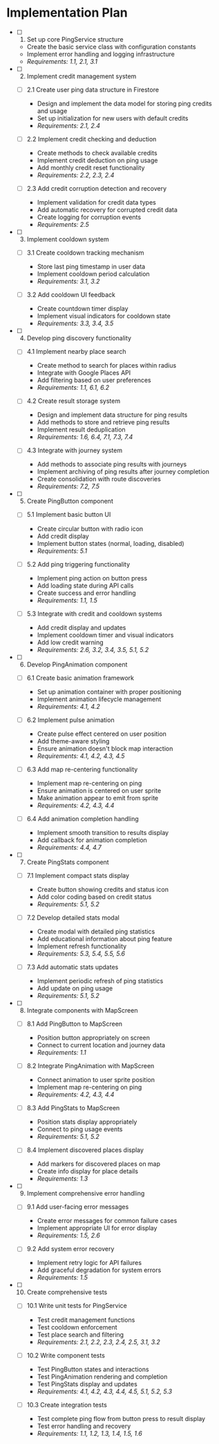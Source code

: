 # Implementation Plan

- [ ] 1. Set up core PingService structure
  - Create the basic service class with configuration constants
  - Implement error handling and logging infrastructure
  - _Requirements: 1.1, 2.1, 3.1_

- [ ] 2. Implement credit management system
  - [ ] 2.1 Create user ping data structure in Firestore
    - Design and implement the data model for storing ping credits and usage
    - Set up initialization for new users with default credits
    - _Requirements: 2.1, 2.4_

  - [ ] 2.2 Implement credit checking and deduction
    - Create methods to check available credits
    - Implement credit deduction on ping usage
    - Add monthly credit reset functionality
    - _Requirements: 2.2, 2.3, 2.4_

  - [ ] 2.3 Add credit corruption detection and recovery
    - Implement validation for credit data types
    - Add automatic recovery for corrupted credit data
    - Create logging for corruption events
    - _Requirements: 2.5_

- [ ] 3. Implement cooldown system
  - [ ] 3.1 Create cooldown tracking mechanism
    - Store last ping timestamp in user data
    - Implement cooldown period calculation
    - _Requirements: 3.1, 3.2_

  - [ ] 3.2 Add cooldown UI feedback
    - Create countdown timer display
    - Implement visual indicators for cooldown state
    - _Requirements: 3.3, 3.4, 3.5_

- [ ] 4. Develop ping discovery functionality
  - [ ] 4.1 Implement nearby place search
    - Create method to search for places within radius
    - Integrate with Google Places API
    - Add filtering based on user preferences
    - _Requirements: 1.1, 6.1, 6.2_

  - [ ] 4.2 Create result storage system
    - Design and implement data structure for ping results
    - Add methods to store and retrieve ping results
    - Implement result deduplication
    - _Requirements: 1.6, 6.4, 7.1, 7.3, 7.4_

  - [ ] 4.3 Integrate with journey system
    - Add methods to associate ping results with journeys
    - Implement archiving of ping results after journey completion
    - Create consolidation with route discoveries
    - _Requirements: 7.2, 7.5_

- [ ] 5. Create PingButton component
  - [ ] 5.1 Implement basic button UI
    - Create circular button with radio icon
    - Add credit display
    - Implement button states (normal, loading, disabled)
    - _Requirements: 5.1_

  - [ ] 5.2 Add ping triggering functionality
    - Implement ping action on button press
    - Add loading state during API calls
    - Create success and error handling
    - _Requirements: 1.1, 1.5_

  - [ ] 5.3 Integrate with credit and cooldown systems
    - Add credit display and updates
    - Implement cooldown timer and visual indicators
    - Add low credit warning
    - _Requirements: 2.6, 3.2, 3.4, 3.5, 5.1, 5.2_

- [ ] 6. Develop PingAnimation component
  - [ ] 6.1 Create basic animation framework
    - Set up animation container with proper positioning
    - Implement animation lifecycle management
    - _Requirements: 4.1, 4.2_

  - [ ] 6.2 Implement pulse animation
    - Create pulse effect centered on user position
    - Add theme-aware styling
    - Ensure animation doesn't block map interaction
    - _Requirements: 4.1, 4.2, 4.3, 4.5_

  - [ ] 6.3 Add map re-centering functionality
    - Implement map re-centering on ping
    - Ensure animation is centered on user sprite
    - Make animation appear to emit from sprite
    - _Requirements: 4.2, 4.3, 4.4_

  - [ ] 6.4 Add animation completion handling
    - Implement smooth transition to results display
    - Add callback for animation completion
    - _Requirements: 4.4, 4.7_

- [ ] 7. Create PingStats component
  - [ ] 7.1 Implement compact stats display
    - Create button showing credits and status icon
    - Add color coding based on credit status
    - _Requirements: 5.1, 5.2_

  - [ ] 7.2 Develop detailed stats modal
    - Create modal with detailed ping statistics
    - Add educational information about ping feature
    - Implement refresh functionality
    - _Requirements: 5.3, 5.4, 5.5, 5.6_

  - [ ] 7.3 Add automatic stats updates
    - Implement periodic refresh of ping statistics
    - Add update on ping usage
    - _Requirements: 5.1, 5.2_

- [ ] 8. Integrate components with MapScreen
  - [ ] 8.1 Add PingButton to MapScreen
    - Position button appropriately on screen
    - Connect to current location and journey data
    - _Requirements: 1.1_

  - [ ] 8.2 Integrate PingAnimation with MapScreen
    - Connect animation to user sprite position
    - Implement map re-centering on ping
    - _Requirements: 4.2, 4.3, 4.4_

  - [ ] 8.3 Add PingStats to MapScreen
    - Position stats display appropriately
    - Connect to ping usage events
    - _Requirements: 5.1, 5.2_

  - [ ] 8.4 Implement discovered places display
    - Add markers for discovered places on map
    - Create info display for place details
    - _Requirements: 1.3_

- [ ] 9. Implement comprehensive error handling
  - [ ] 9.1 Add user-facing error messages
    - Create error messages for common failure cases
    - Implement appropriate UI for error display
    - _Requirements: 1.5, 2.6_

  - [ ] 9.2 Add system error recovery
    - Implement retry logic for API failures
    - Add graceful degradation for system errors
    - _Requirements: 1.5_

- [ ] 10. Create comprehensive tests
  - [ ] 10.1 Write unit tests for PingService
    - Test credit management functions
    - Test cooldown enforcement
    - Test place search and filtering
    - _Requirements: 2.1, 2.2, 2.3, 2.4, 2.5, 3.1, 3.2_

  - [ ] 10.2 Write component tests
    - Test PingButton states and interactions
    - Test PingAnimation rendering and completion
    - Test PingStats display and updates
    - _Requirements: 4.1, 4.2, 4.3, 4.4, 4.5, 5.1, 5.2, 5.3_

  - [ ] 10.3 Create integration tests
    - Test complete ping flow from button press to result display
    - Test error handling and recovery
    - _Requirements: 1.1, 1.2, 1.3, 1.4, 1.5, 1.6_